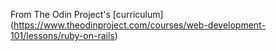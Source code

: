 From The Odin Project's [curriculum] (https://www.theodinproject.com/courses/web-development-101/lessons/ruby-on-rails)
